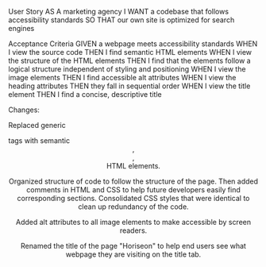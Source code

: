 User Story
AS A marketing agency
I WANT a codebase that follows accessibility standards
SO THAT our own site is optimized for search engines

Acceptance Criteria
GIVEN a webpage meets accessibility standards
WHEN I view the source code
THEN I find semantic HTML elements
WHEN I view the structure of the HTML elements
THEN I find that the elements follow a logical structure independent of styling and positioning
WHEN I view the image elements
THEN I find accessible alt attributes
WHEN I view the heading attributes
THEN they fall in sequential order
WHEN I view the title element
THEN I find a concise, descriptive title

Changes: 

Replaced generic <div> tags with semantic <header>,<main>, <aside><section> HTML elements.

Organized structure of code to follow the structure of the page. Then added comments in HTML and CSS to help future developers easily find corresponding sections. 
Consolidated CSS styles that were identical to clean up redundancy of the code. 

Added alt attributes to all image elements to make accessible by screen readers.

Renamed the title of the page "Horiseon" to help end users see what webpage they are visiting on the title tab. 




